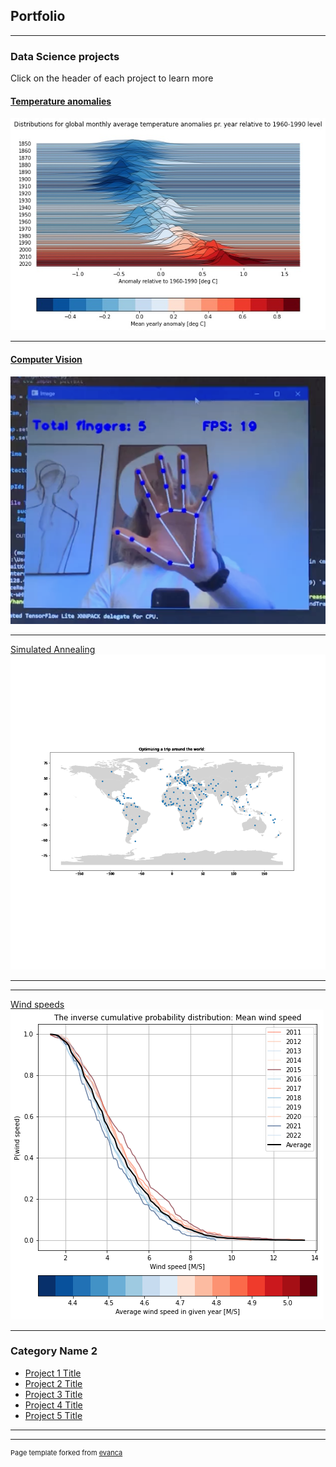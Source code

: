 ## Portfolio

---

### Data Science projects
Click on the header of each project to learn more

#### [Temperature anomalies](/Projects/climate)
<img src="images/climate_plot.jpg?raw=true"/>

---
#### [Computer Vision](/Projects/vision)

<img src="images/fingers.png?raw=true"/>

---
[Simulated Annealing](/Projects/SA)
<img src="images/map.gif?raw=true"/>

---

---
[Wind speeds](/Projects/wind)
<img src="images/wind.png?raw=true"/>

---

### Category Name 2

- [Project 1 Title](http://example.com/)
- [Project 2 Title](http://example.com/)
- [Project 3 Title](http://example.com/)
- [Project 4 Title](http://example.com/)
- [Project 5 Title](http://example.com/)

---




---
<p style="font-size:11px">Page template forked from <a href="https://github.com/evanca/quick-portfolio">evanca</a></p>
<!-- Remove above link if you don't want to attibute -->
